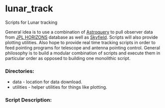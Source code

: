 # lunar_track
Scripts for Lunar tracking

General idea is to use a combination of [Astroquery](https://pypi.org/project/astroquery/) to pull observer data from [JPL HORIZONS](https://ssd.jpl.nasa.gov/horizons.cgi) database as well as [Skyfield](https://pypi.org/project/skyfield/).  Scripts will also provide plotting utilities.  Also hope to provide real time tracking scripts in order to feed pointing programs for telescope and antenna pointing control.  General philosophy is to build a modular combination of scripts and execute them in particular order as opposed to building one monolithic script.

### Directories:
* data - location for data download.
* utilities - helper utilities for things like plotting.

### Script Description:

